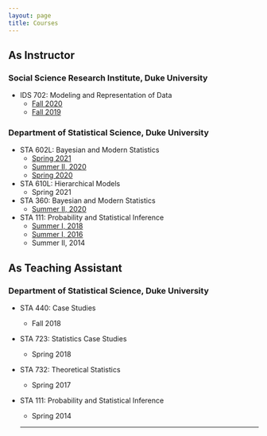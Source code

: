 ```yaml
---
layout: page
title: Courses
---
```


## As Instructor

### Social Science Research Institute, Duke University
* IDS 702: Modeling and Representation of Data
  - [Fall 2020](https://ids-702-f20.github.io/Course-Website/)
  - [Fall 2019](https://ids-702-f19.github.io/Course-Website/)

### Department of Statistical Science, Duke University
* STA 602L: Bayesian and Modern Statistics
  - [Spring 2021](https://sta-602l-s21.github.io/Course-Website/)
  - [Summer II, 2020](https://sta-360-602l-su20.github.io/Course-Website/)
  - [Spring 2020](https://sta-602l-s20.github.io/Course-Website/)
* STA 610L: Hierarchical Models
  - Spring 2021
* STA 360: Bayesian and Modern Statistics
  - [Summer II, 2020](https://sta-360-602l-su20.github.io/Course-Website/)
* STA 111: Probability and Statistical Inference
  - [Summer I, 2018](https://akandelanre.github.io/STA111-Summer2018-Course-Website/)
  - [Summer I, 2016](https://akandelanre.github.io/STA111-Summer2016-Course-Website/)
  - Summer II, 2014


## As Teaching Assistant

### Department of Statistical Science, Duke University
* STA 440: Case Studies
  - Fall 2018
* STA 723: Statistics Case Studies
  - Spring 2018
* STA 732: Theoretical Statistics
  - Spring 2017
* STA 111: Probability and Statistical Inference
  - Spring 2014

  -------------------------
